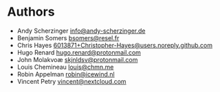 <!--
  - SPDX-FileCopyrightText: 2025 Nextcloud GmbH and Nextcloud contributors
  - SPDX-License-Identifier: AGPL-3.0-or-later
-->
# Authors

- Andy Scherzinger <info@andy-scherzinger.de>
- Benjamin Somers <bsomers@resel.fr>
- Chris Hayes <6013871+Christopher-Hayes@users.noreply.github.com>
- Hugo Renard <hugo.renard@protonmail.com>
- John Molakvoæ <skjnldsv@protonmail.com>
- Louis Chemineau <louis@chmn.me>
- Robin Appelman <robin@icewind.nl>
- Vincent Petry <vincent@nextcloud.com>
